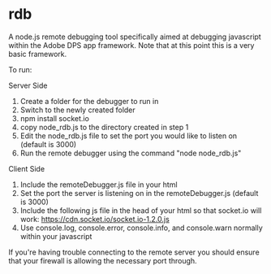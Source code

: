 # rdb
A node.js remote debugging tool specifically aimed at debugging javascript within the Adobe DPS app framework. Note that at this
point this is a very basic framework.

To run:

Server Side
1. Create a folder for the debugger to run in
2. Switch to the newly created folder
3. npm install socket.io
4. copy node_rdb.js to the directory created in step 1
5. Edit the node_rdb.js file to set the port you would like to listen on (default is 3000) 
6. Run the remote debugger using the command "node node_rdb.js"

Client Side
1. Include the remoteDebugger.js file in your html
2. Set the port the server is listening on in the remoteDebugger.js (default is 3000)
3. Include the following js file in the head of your html so that socket.io will work: https://cdn.socket.io/socket.io-1.2.0.js
4. Use console.log, console.error, console.info, and console.warn normally within your javascript

If you're having trouble connecting to the remote server you should ensure that your firewall is allowing the necessary port through.

